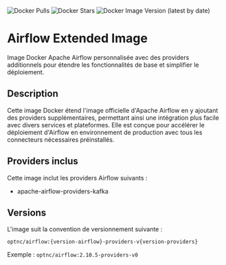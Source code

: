 ![Docker Pulls](https://img.shields.io/docker/pulls/optnc/airflow)
![Docker Stars](https://img.shields.io/docker/stars/optnc/airflow)
![Docker Image Version (latest by date)](https://img.shields.io/docker/v/optnc/airflow?arch=amd64&sort=date)

# Airflow Extended Image

Image Docker Apache Airflow personnalisée avec des providers additionnels pour étendre les fonctionnalités de base et simplifier le déploiement.

## Description

Cette image Docker étend l'image officielle d'Apache Airflow en y ajoutant des providers supplémentaires, permettant ainsi une intégration plus facile avec divers services et plateformes. Elle est conçue pour accélérer le déploiement d'Airflow en environnement de production avec tous les connecteurs nécessaires préinstallés.

## Providers inclus

Cette image inclut les providers Airflow suivants :
- apache-airflow-providers-kafka


## Versions

L'image suit la convention de versionnement suivante :
```
optnc/airflow:{version-airflow}-providers-v{version-providers}
```

Exemple : `optnc/airflow:2.10.5-providers-v0`